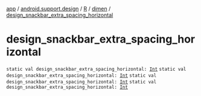 [app](../../../index.md) / [android.support.design](../../index.md) / [R](../index.md) / [dimen](index.md) / [design_snackbar_extra_spacing_horizontal](.)

# design_snackbar_extra_spacing_horizontal

`static val design_snackbar_extra_spacing_horizontal: `[`Int`](https://kotlinlang.org/api/latest/jvm/stdlib/kotlin/-int/index.html)
`static val design_snackbar_extra_spacing_horizontal: `[`Int`](https://kotlinlang.org/api/latest/jvm/stdlib/kotlin/-int/index.html)
`static val design_snackbar_extra_spacing_horizontal: `[`Int`](https://kotlinlang.org/api/latest/jvm/stdlib/kotlin/-int/index.html)
`static val design_snackbar_extra_spacing_horizontal: `[`Int`](https://kotlinlang.org/api/latest/jvm/stdlib/kotlin/-int/index.html)